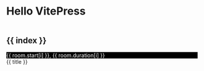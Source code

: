 # Hello VitePress

<div class="columns">
  <div v-for="(room, index) in day1" class="column">
    <h2>{{ index }}</h2>
    <div
      v-for="(title, i) in room.title"
      :class='"card is-size-7 mb-0 " + index'
      :id='index + "-" + room.start[i]'
      :style="{ height: room.height[i] + 'px' }"
    >
      <div class="card-header">
        {{ room.start[i] }}, {{ room.duration[i] }}
      </div>
      <div class="card-content p-1">
        {{ title }}
      </div>
    </div>
  </div>
</div>

<script setup>
import { schedule } from './schedule.json'

const timeToMinutes = (d) => {
  const hh = d.slice(0,2)
  const mm = d.slice(3,5)
  return parseInt(hh) * 60 + parseInt(mm)
}

const minutesToTime = (mm) => {
  const h = Math.floor(mm / 60)
  const hh = h < 10 ? `0${h}` : `${h}`
  mm = mm % 60
  let d = `${hh}:${mm}`
  if (mm == 0) {
    d = d + '0'
  }
  return d
}

const days = schedule.conference.days.slice(8,11)

const roomNames = Object.keys(days[0].rooms)

const day1 = {}
for (const room of roomNames) {
  if (room == 'Sponsored forums') {
    continue
  }
  const roomArray = days[0].rooms[room]
  let currTime = '12:30'
  day1[room] = {
    'color': room == 'Red' ? 'red' : 'white',
    'title': [],
    'start': [],
    'duration': [],
    'height': [],
  }
  for (let i = 0; i < roomArray.length; i++) {
    const talk = roomArray[i]
    if (currTime < talk.start) {
      day1[room].title.push('EMPTY')
      day1[room].start.push(currTime)
      const nextTalkStart = roomArray[i+1].start
      const d = timeToMinutes(nextTalkStart) - timeToMinutes(currTime)
      day1[room].duration.push(d)
      day1[room].height.push(d * 10)
      currTime = minutesToTime(timeToMinutes(currTime) + d)
      console.log(currTime)
    }
    day1[room].title.push(talk.title)
    day1[room].start.push(talk.start)
    day1[room].duration.push(timeToMinutes(talk.duration))
    day1[room].height.push(timeToMinutes(talk.duration) * 10)
    currTime = minutesToTime(timeToMinutes(currTime) + timeToMinutes(talk.duration))
    console.log(currTime)
  }
}
console.log(day1)
</script>

<style>
.container, .content, .content-container {
  width: 1600px !important;
  max-width: 1600px !important;
}
.card-header {
  background-color: #000;
  color: #fff;
}
.Red {
  background-color: #ffaaaa;
}
</style>

